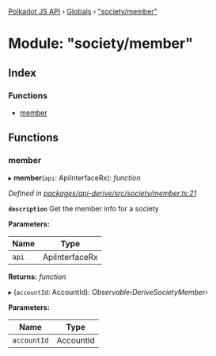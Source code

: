 [Polkadot JS API](../README.md) › [Globals](../globals.md) › ["society/member"](_society_member_.md)

# Module: "society/member"

## Index

### Functions

* [member](_society_member_.md#member)

## Functions

###  member

▸ **member**(`api`: ApiInterfaceRx): *function*

*Defined in [packages/api-derive/src/society/member.ts:21](https://github.com/polkadot-js/api/blob/acdf27a272/packages/api-derive/src/society/member.ts#L21)*

**`description`** Get the member info for a society

**Parameters:**

Name | Type |
------ | ------ |
`api` | ApiInterfaceRx |

**Returns:** *function*

▸ (`accountId`: AccountId): *Observable‹DeriveSocietyMember›*

**Parameters:**

Name | Type |
------ | ------ |
`accountId` | AccountId |
